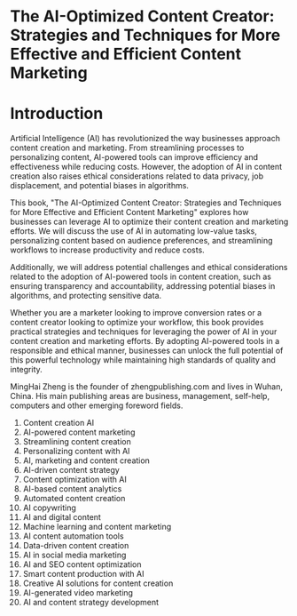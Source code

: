 # The AI-Optimized Content Creator: Strategies and Techniques for More Effective and Efficient Content Marketing

# Introduction

Artificial Intelligence (AI) has revolutionized the way businesses approach content creation and marketing. From streamlining processes to personalizing content, AI-powered tools can improve efficiency and effectiveness while reducing costs. However, the adoption of AI in content creation also raises ethical considerations related to data privacy, job displacement, and potential biases in algorithms.

This book, "The AI-Optimized Content Creator: Strategies and Techniques for More Effective and Efficient Content Marketing" explores how businesses can leverage AI to optimize their content creation and marketing efforts. We will discuss the use of AI in automating low-value tasks, personalizing content based on audience preferences, and streamlining workflows to increase productivity and reduce costs.

Additionally, we will address potential challenges and ethical considerations related to the adoption of AI-powered tools in content creation, such as ensuring transparency and accountability, addressing potential biases in algorithms, and protecting sensitive data.

Whether you are a marketer looking to improve conversion rates or a content creator looking to optimize your workflow, this book provides practical strategies and techniques for leveraging the power of AI in your content creation and marketing efforts. By adopting AI-powered tools in a responsible and ethical manner, businesses can unlock the full potential of this powerful technology while maintaining high standards of quality and integrity.

MingHai Zheng is the founder of zhengpublishing.com and lives in Wuhan, China. His main publishing areas are business, management, self-help, computers and other emerging foreword fields.



1. Content creation AI
2. AI-powered content marketing
3. Streamlining content creation
4. Personalizing content with AI
5. AI, marketing and content creation
6. AI-driven content strategy
7. Content optimization with AI
8. AI-based content analytics
9. Automated content creation
10. AI copywriting
11. AI and digital content
12. Machine learning and content marketing
13. AI content automation tools
14. Data-driven content creation
15. AI in social media marketing
16. AI and SEO content optimization
17. Smart content production with AI
18. Creative AI solutions for content creation
19. AI-generated video marketing
20. AI and content strategy development

